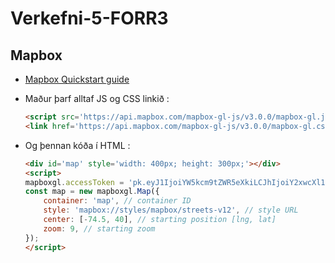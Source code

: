# Verkefni-5-FORR3

## Mapbox

* [Mapbox Quickstart guide](https://docs.mapbox.com/mapbox-gl-js/guides/install/#quickstart)
* Maður þarf alltaf JS og CSS linkið :

  ```html
  <script src='https://api.mapbox.com/mapbox-gl-js/v3.0.0/mapbox-gl.js'></script>
  <link href='https://api.mapbox.com/mapbox-gl-js/v3.0.0/mapbox-gl.css' rel='stylesheet' />
  ```
* Og þennan kóða í HTML :
    ```html
    <div id='map' style='width: 400px; height: 300px;'></div>
    <script>
    mapboxgl.accessToken = 'pk.eyJ1IjoiYW5kcm9tZWR5eXkiLCJhIjoiY2xwcXl1cGFoMDU0MjJpcWNxZzh5MWxucyJ9.9_9fbAHchEsiJ1WBTE14Eg';
    const map = new mapboxgl.Map({
    	container: 'map', // container ID
    	style: 'mapbox://styles/mapbox/streets-v12', // style URL
    	center: [-74.5, 40], // starting position [lng, lat]
    	zoom: 9, // starting zoom
    });
    </script>
    ```
